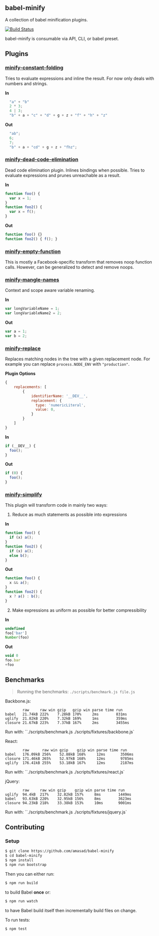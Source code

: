 ## babel-minify

A collection of babel minification plugins.

[![Build Status](https://img.shields.io/travis/amasad/babel-minify/master.svg?style=flat)](https://travis-ci.org/amasad/babel-minify)

babel-minify is consumable via API, CLI, or babel preset.

## Plugins

### [minify-constant-folding](/packages/babel-plugin-minify-constant-folding)

Tries to evaluate expressions and inline the result. For now only deals with
numbers and strings.

**In**
```js
  "a" + "b"
  2 * 3;
  4 | 3;
  "b" + a + "c" + "d" + g + z + "f" + "h" + "z"
```

**Out**
```js
  "ab";
  6;
  7;
  "b" + a + "cd" + g + z + "fhz";
```

### [minify-dead-code-elimination](/packages/babel-plugin-minify-dead-code-elimination)

Dead code elimination plugin. Inlines bindings when possible. Tries to evaluate expressions and prunes unreachable as a result.

**In**
```js
function foo() {
  var x = 1;
}
function foo2() {
  var x = f();
}
```

**Out**
```js
function foo() {}
function foo2() { f(); }
```

### [minify-empty-function](/packages/babel-plugin-minify-empty-function)

This is mostly a Facebook-specific transform that removes noop function
calls. However, can be generalized to detect and remove noops.

### [minify-mangle-names](/packages/babel-plugin-minify-mangle-names)

Context and scope aware variable renaming.

**In**
```js
var longVariableName = 1;
var longVariableName2 = 2;
```

**Out**
```js
var a = 1;
var b = 2;
```

### [minify-replace](/packages/babel-plugin-minify-replace)

Replaces matching nodes in the tree with a given replacement node. For example
you can replace `process.NODE_ENV` with `"production"`.

**Plugin Options**
```js
{
    replacements: [
        {
            identifierName: '__DEV__',
            replacement: {
              type: 'numericLiteral',
              value: 0,
            }
        }
    ]
}
```

**In**
```js
if (__DEV__) {
  foo();
}
```

**Out**
```js
if (0) {
  foo();
}
```

### [minify-simplify](/packages/babel-plugin-minify-simplify)

This plugin will transform code in mainly two ways:

1. Reduce as much statements as possible into expressions

**In**
```js
function foo() {
  if (x) a();
}
function foo2() {
  if (x) a();
  else b();
}
```

**Out**
```js
function foo() {
  x && a();
}
function foo2() {
  x ? a() : b();
}
```

2. Make expressions as uniform as possible for better compressibility

**In**
```js
undefined
foo['bar']
Number(foo)
```

**Out**
```js
void 0
foo.bar
+foo
```

## Benchmarks

> Running the benchmarks: `./scripts/benchmark.js file.js`

Backbone.js:
```
        raw     raw win gzip   gzip win parse time run
babel   21.74kB 222%    7.28kB 170%     2ms        831ms
uglify  21.82kB 220%    7.32kB 169%     1ms        359ms
closure 21.67kB 223%    7.37kB 167%     2ms        3455ms
```

Run with: ``./scripts/benchmark.js ./scripts/fixtures/backbone.js`

React:
```
        raw      raw win gzip    gzip win parse time run
babel   176.09kB 256%    52.88kB 168%     12ms       3506ms
closure 171.46kB 265%    52.97kB 168%     12ms       9785ms
uglify  176.41kB 255%    53.18kB 167%     12ms       2187ms
```

Run with: ``./scripts/benchmark.js ./scripts/fixtures/react.js`

jQuery:
```
        raw     raw win gzip    gzip win parse time run
uglify  94.4kB  217%    32.82kB 157%     8ms        1449ms
babel   93.63kB 220%    32.95kB 156%     8ms        3623ms
closure 94.23kB 218%    33.38kB 153%     10ms       9001ms
```

Run with: ``./scripts/benchmark.js ./scripts/fixtures/jquery.js`

## Contributing

### Setup
```sh
$ git clone https://github.com/amasad/babel-minify
$ cd babel-minify
$ npm install
$ npm run bootstrap
```

Then you can either run:

```sh
$ npm run build
```

to build Babel **once** or:

```sh
$ npm run watch
```

to have Babel build itself then incrementally build files on change.

To run tests:
```sh
$ npm test
```
